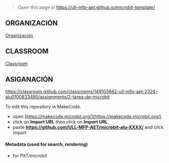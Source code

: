 
> Open this page at <https://ull-mfp-aet.github.io/microbit-template/>

## ORGANIZACIÓN

[Organización](https://github.com/ull-mfp-aet-2324-alu0100833485)

## CLASSROOM

[Classroom](https://classroom.github.com/classrooms/149103862-ull-mfp-aet-2324-alu0100833485)


## ASIGANACIÓN

https://classroom.github.com/classrooms/149103862-ull-mfp-aet-2324-alu0100833485/assignments/2-tarea-de-microbit

To edit this repository in MakeCode.

* open [https://makecode.microbit.org/](https://makecode.microbit.org/)
* click on **Import URL** then click on **Import URL**
* paste **https://github.com/ULL-MFP-AET/microbit-alu-XXXX/** and click import

#### Metadata (used for search, rendering)

* for PXT/microbit


<script src="https://makecode.com/gh-pages-embed.js">
</script>
<script>makeCodeRender("{{ site.makecode.home_url }}", "{{ site.github.owner_name }}/{{ site.github.repository_name }}");
</script>
